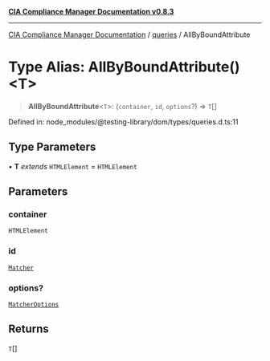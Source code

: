 [**CIA Compliance Manager Documentation v0.8.3**](../../../README.md)

***

[CIA Compliance Manager Documentation](../../../globals.md) / [queries](../README.md) / AllByBoundAttribute

# Type Alias: AllByBoundAttribute()\<T\>

> **AllByBoundAttribute**\<`T`\>: (`container`, `id`, `options`?) => `T`[]

Defined in: node\_modules/@testing-library/dom/types/queries.d.ts:11

## Type Parameters

• **T** *extends* `HTMLElement` = `HTMLElement`

## Parameters

### container

`HTMLElement`

### id

[`Matcher`](../../../type-aliases/Matcher.md)

### options?

[`MatcherOptions`](../../../interfaces/MatcherOptions.md)

## Returns

`T`[]

